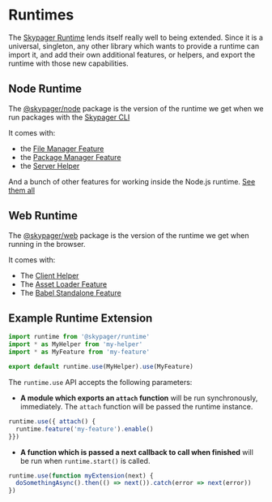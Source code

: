 # Runtimes

The [Skypager Runtime](../runtime) lends itself really well to being extended.  Since it is a universal, singleton,
any other library which wants to provide a runtime can import it, and add their own additional features, or helpers, and export
the runtime with those new capabilities.

## Node Runtime

The [@skypager/node](node) package is the version of the runtime we get when we run packages with the [Skypager CLI](../devtools/cli) 

It comes with: 

- the [File Manager Feature](../features/file-manager) 
- the [Package Manager Feature](../features/file-manager/src/features/package-manager.js)
- the [Server Helper](../helpers/server)

And a bunch of other features for working inside the Node.js runtime. [See them all](node/src/features)

## Web Runtime

The [@skypager/web](web) package is the version of the runtime we get when running in the browser.

It comes with:

- The [Client Helper](../helpers/client)
- The [Asset Loader Feature](web/src/features/asset-loader.js)
- The [Babel Standalone Feature](web/src/features/babel.js)

## Example Runtime Extension

```javascript
import runtime from '@skypager/runtime'
import * as MyHelper from 'my-helper'
import * as MyFeature from 'my-feature'

export default runtime.use(MyHelper).use(MyFeature)
```

The `runtime.use` API accepts the following parameters:

- **A module which exports an `attach` function** will be run synchronously, immediately. The `attach` function will be passed the runtime instance.

```javascript
runtime.use({ attach() {
  runtime.feature('my-feature').enable()  
}})
```

- **A function which is passed a next callback to call when finished** will be run when `runtime.start()` is called.

```javascript
runtime.use(function myExtension(next) {
  doSomethingAsync().then(() => next()).catch(error => next(error))
})
```
